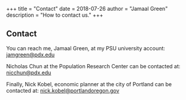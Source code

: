 +++
title = "Contact"
date = 2018-07-26
author = "Jamaal Green"
description = "How to contact us."
+++

## Contact

You can reach me, Jamaal Green, at my PSU university account: jamgreen@pdx.edu

Nicholas Chun at the Population Research Center can be contacted at: nicchun@pdx.edu

Finally, Nick Kobel, economic planner at the city of Portland can be contacted at: nick.kobel@portlandoregon.gov